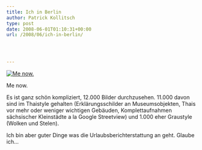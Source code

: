 ```yaml
---
title: Ich in Berlin
author: Patrick Kollitsch
type: post
date: 2008-06-01T01:10:31+00:00
url: /2008/06/ich-in-berlin/




---
```

<div class="flickr">
  <a href="http://www.flickr.com/photos/schreibblogade/2541023597/" title="Me now."><img src="//farm3.static.flickr.com/2266/2541023597_44ea687351.jpg" alt="Me now." /></a></p> 
  
  <p>
    Me now.
  </p>
</div>

Es ist ganz sch&ouml;n kompliziert, 12.000 Bilder durchzusehen. 11.000 davon sind im Thaistyle gehalten (Erkl&auml;rungsschilder an Museumsobjekten, Thais vor mehr oder weniger wichtigen Geb&auml;uden, Komplettaufnahmen s&auml;chsischer Kleinst&auml;dte a la Google Streetview) und 1.000 eher Graustyle (Wolken und Stelen).

Ich bin aber guter Dinge was die Urlaubsberichterstattung an geht. Glaube ich&#8230;